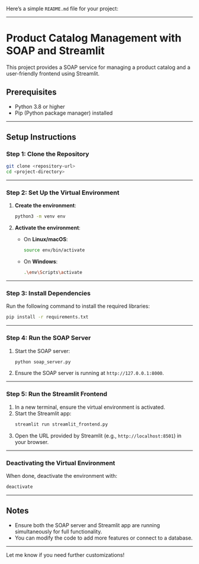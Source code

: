 Here’s a simple `README.md` file for your project:

---

# Product Catalog Management with SOAP and Streamlit

This project provides a SOAP service for managing a product catalog and a user-friendly frontend using Streamlit.

## Prerequisites

- Python 3.8 or higher
- Pip (Python package manager) installed

---

## Setup Instructions

### Step 1: Clone the Repository

```bash
git clone <repository-url>
cd <project-directory>
```

---

### Step 2: Set Up the Virtual Environment

1. **Create the environment**:

   ```bash
   python3 -m venv env
   ```

2. **Activate the environment**:
   - On **Linux/macOS**:
     ```bash
     source env/bin/activate
     ```
   - On **Windows**:
     ```bash
     .\env\Scripts\activate
     ```

---

### Step 3: Install Dependencies

Run the following command to install the required libraries:

```bash
pip install -r requirements.txt
```

---

### Step 4: Run the SOAP Server

1. Start the SOAP server:
   ```bash
   python soap_server.py
   ```
2. Ensure the SOAP server is running at `http://127.0.0.1:8000`.

---

### Step 5: Run the Streamlit Frontend

1. In a new terminal, ensure the virtual environment is activated.
2. Start the Streamlit app:
   ```bash
   streamlit run streamlit_frontend.py
   ```
3. Open the URL provided by Streamlit (e.g., `http://localhost:8501`) in your browser.

---

### Deactivating the Virtual Environment

When done, deactivate the environment with:

```bash
deactivate
```

---

## Notes

- Ensure both the SOAP server and Streamlit app are running simultaneously for full functionality.
- You can modify the code to add more features or connect to a database.

---

Let me know if you need further customizations!
